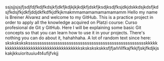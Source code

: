 
ssjsjjsjsjfjsdjfdjfkdjfkdsjkfjdkfjkdjkjkjkdjkfjdskfjksdjksdjfksjdkjdskkdsjkdsfjkdsjfkdsjfkjdkfjddjdkfkdfkjdfkjkmakmmamamamamamamamm
Hello my name is Breiner Alvarez and welcome to my GitHub.
This is a practice project in order to apply all the knowledge acquired on Platzi course: Curso profesional de Git y GitHub.
Here I will be explaining some basic Git concepts so that you can learn how to use it in your projects.
There's nothing you can do about it, hahahhaha.
A lot of random text since here:
sksksksksksssssssssssssssssssssssssssssssssssssssssssssssssssskkkkkkkkkkkkkkkkkkkkkkkkkkkkkkkkkkkkkskskskskskksfjfjaññllfkajfkkjfjskjfkdjkjskakjkkuiorituuiu4t4ufijfvkjj
